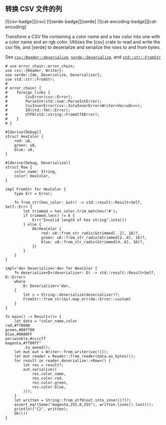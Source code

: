 ## 转换 CSV 文件的列

[![csv-badge]][csv] [![serde-badge]][serde] [![cat-encoding-badge]][cat-encoding]

Transform a CSV file containing a color name and a hex color into one with a
color name and an rgb color.  Utilizes the [csv] crate to read and write the
csv file, and [serde] to deserialize and serialize the rows to and from bytes.

See [`csv::Reader::deserialize`], [`serde::Deserialize`], and [`std::str::FromStr`]

```rust,edition2018
# use error_chain::error_chain;
use csv::{Reader, Writer};
use serde::{de, Deserialize, Deserializer};
use std::str::FromStr;
#
# error_chain! {
#    foreign_links {
#        CsvError(csv::Error);
#        ParseInt(std::num::ParseIntError);
#        CsvInnerError(csv::IntoInnerError<Writer<Vec<u8>>>);
#        IO(std::fmt::Error);
#        UTF8(std::string::FromUtf8Error);
#    }
# }

#[derive(Debug)]
struct HexColor {
    red: u8,
    green: u8,
    blue: u8,
}

#[derive(Debug, Deserialize)]
struct Row {
    color_name: String,
    color: HexColor,
}

impl FromStr for HexColor {
    type Err = Error;

    fn from_str(hex_color: &str) -> std::result::Result<Self, Self::Err> {
        let trimmed = hex_color.trim_matches('#');
        if trimmed.len() != 6 {
            Err("Invalid length of hex string".into())
        } else {
            Ok(HexColor {
                red: u8::from_str_radix(&trimmed[..2], 16)?,
                green: u8::from_str_radix(&trimmed[2..4], 16)?,
                blue: u8::from_str_radix(&trimmed[4..6], 16)?,
            })
        }
    }
}

impl<'de> Deserialize<'de> for HexColor {
    fn deserialize<D>(deserializer: D) -> std::result::Result<Self, D::Error>
    where
        D: Deserializer<'de>,
    {
        let s = String::deserialize(deserializer)?;
        FromStr::from_str(&s).map_err(de::Error::custom)
    }
}

fn main() -> Result<()> {
    let data = "color_name,color
red,#ff0000
green,#00ff00
blue,#0000FF
periwinkle,#ccccff
magenta,#ff00ff"
        .to_owned();
    let mut out = Writer::from_writer(vec![]);
    let mut reader = Reader::from_reader(data.as_bytes());
    for result in reader.deserialize::<Row>() {
        let res = result?;
        out.serialize((
            res.color_name,
            res.color.red,
            res.color.green,
            res.color.blue,
        ))?;
    }
    let written = String::from_utf8(out.into_inner()?)?;
    assert_eq!(Some("magenta,255,0,255"), written.lines().last());
    println!("{}", written);
    Ok(())
}
```

[`csv::Reader::deserialize`]: https://docs.rs/csv/\*/csv/struct.Reader.html#method.deserialize
[`csv::invalid_option`]: https://docs.rs/csv/*/csv/fn.invalid_option.html
[`serde::Deserialize`]: https://docs.rs/serde/\*/serde/trait.Deserialize.html
[`std::str::FromStr`]: https://doc.rust-lang.org/std/str/trait.FromStr.html
